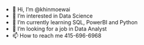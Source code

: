 - 👋 Hi, I’m @khinmoewai
- 👀 I’m interested in Data Science 
- 🌱 I’m currently learning SQL, PowerBI and Python
- 💞️ I’m looking for a job in Data Analyst
- 📫 How to reach me 415-696-6968

<!---
khinmoewai/khinmoewai is a ✨ special ✨ repository because its `README.md` (this file) appears on your GitHub profile.
You can click the Preview link to take a look at your changes.
--->
